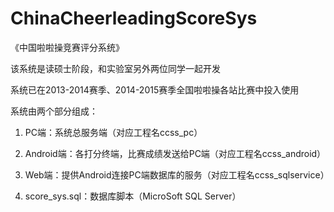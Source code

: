 ChinaCheerleadingScoreSys
=========================
《中国啦啦操竞赛评分系统》

该系统是读硕士阶段，和实验室另外两位同学一起开发

系统已在2013-2014赛季、2014-2015赛季全国啦啦操各站比赛中投入使用

系统由两个部分组成：

1. PC端：系统总服务端（对应工程名ccss_pc）

2. Android端：各打分终端，比赛成绩发送给PC端（对应工程名ccss_android）

3. Web端：提供Android连接PC端数据库的服务（对应工程名ccss_sqlservice）

4. score_sys.sql：数据库脚本（MicroSoft SQL Server）
